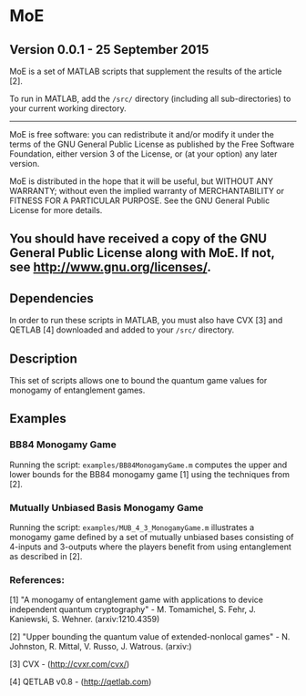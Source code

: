 # MoE
## Version 0.0.1 - 25 September 2015

MoE is a set of MATLAB scripts that supplement the results of the article [2]. 

To run in MATLAB, add the ```/src/``` directory (including all sub-directories) to your current working directory. 

---
MoE is free software: you can redistribute it and/or modify
it under the terms of the GNU General Public License as published by
the Free Software Foundation, either version 3 of the License, or
(at your option) any later version.

MoE is distributed in the hope that it will be useful,
but WITHOUT ANY WARRANTY; without even the implied warranty of
MERCHANTABILITY or FITNESS FOR A PARTICULAR PURPOSE.  See the
GNU General Public License for more details.

You should have received a copy of the GNU General Public License along with MoE. If not, see <http://www.gnu.org/licenses/>.
---

## Dependencies
In order to run these scripts in MATLAB, you must also have CVX [3] and QETLAB [4] downloaded and added to your ```/src/``` directory. 

## Description

This set of scripts allows one to bound the quantum game values for monogamy of entanglement games.  

## Examples

### BB84 Monogamy Game

Running the script: ```examples/BB84MonogamyGame.m``` computes the upper and lower bounds for the BB84 monogamy game [1] using the techniques from [2].

### Mutually Unbiased Basis Monogamy Game

Running the script: ```examples/MUB_4_3_MonogamyGame.m``` illustrates a monogamy game defined by a set of mutually unbiased bases consisting of 4-inputs and 3-outputs 
where the players benefit from using entanglement as described in [2].

### References:

[1] "A monogamy of entanglement game with applications to device independent
      quantum cryptography" - M. Tomamichel, S. Fehr, J. Kaniewski, S. Wehner.
	  (arxiv:1210.4359)

[2] "Upper bounding the quantum value of extended-nonlocal games" - N. Johnston,
     R. Mittal, V. Russo, J. Watrous. (arxiv:)
	 
[3] CVX - (http://cvxr.com/cvx/)

[4] QETLAB v0.8 - (http://qetlab.com)	 